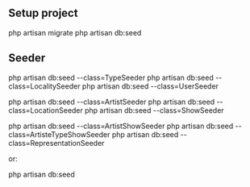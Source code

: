 ## Setup project
php artisan migrate
php artisan db:seed

## Seeder
php artisan db:seed --class=TypeSeeder
php artisan db:seed --class=LocalitySeeder
php artisan db:seed --class=UserSeeder

php artisan db:seed --class=ArtistSeeder
php artisan db:seed --class=LocationSeeder
php artisan db:seed --class=ShowSeeder

php artisan db:seed --class=ArtistShowSeeder
php artisan db:seed --class=ArtisteTypeShowSeeder
php artisan db:seed --class=RepresentationSeeder

or:

php artisan db:seed

